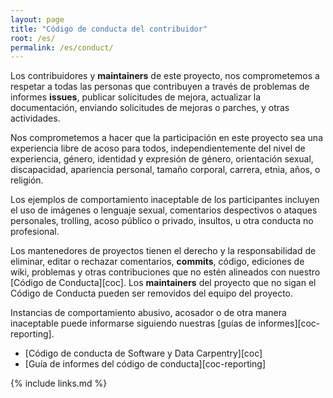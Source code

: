 ```yaml
---
layout: page
title: "Código de conducta del contribuidor"
root: /es/
permalink: /es/conduct/
---
```

Los contribuidores y **maintainers** de este proyecto,
nos comprometemos a respetar a todas las personas que contribuyen a través de problemas de informes **issues**,
publicar solicitudes de mejora,
actualizar la documentación,
enviando solicitudes de mejoras o parches,
y otras actividades.

Nos comprometemos a hacer que la participación en este proyecto sea una experiencia libre de acoso para todos,
independientemente del nivel de experiencia,
género,
identidad y expresión de género,
orientación sexual,
discapacidad,
apariencia personal,
tamaño corporal,
carrera,
etnia,
años,
o religión.

Los ejemplos de comportamiento inaceptable de los participantes incluyen el uso de imágenes o lenguaje sexual,
comentarios despectivos o ataques personales,
trolling,
acoso público o privado,
insultos,
u otra conducta no profesional.

Los mantenedores de proyectos tienen el derecho y la responsabilidad de eliminar, editar o rechazar
comentarios, **commits**, código, ediciones de wiki, problemas y otras contribuciones
que no estén alineados con nuestro [Código de Conducta][coc].
Los **maintainers** del proyecto que no sigan el Código de Conducta pueden ser removidos del equipo del proyecto.

Instancias de comportamiento abusivo, acosador o de otra manera inaceptable
puede informarse siguiendo nuestras [guías de informes][coc-reporting].


- [Código de conducta de Software y Data Carpentry][coc]
- [Guía de informes del código de conducta][coc-reporting]

{% include links.md %}
